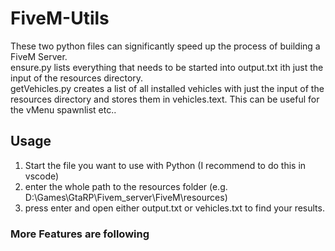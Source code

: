 # FiveM-Utils
These two python files can significantly speed up the process of building a FiveM Server.<br />
ensure.py lists everything that needs to be started into output.txt ith just the input of the resources directory.<br />
getVehicles.py creates a list of all installed vehicles with just the input of the resources directory and stores them in vehicles.text. This can be useful for the vMenu spawnlist etc..

## Usage
1. Start the file you want to use with Python (I recommend to do this in vscode)
2. enter the whole path to the resources folder (e.g. D:\Games\GtaRP\Fivem_server\FiveM\resources)
3. press enter and open either output.txt or vehicles.txt to find your results.

### More Features are following
 
